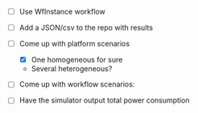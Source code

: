 
  - [ ] Use WfInstance workflow
  - [ ] Add a JSON/csv to the repo with results
  - [ ] Come up with platform scenarios
     - [X] One homogeneous for sure
     - Several heterogeneous?
  - [ ] Come up with workflow scenarios: 

  - [ ] Have the simulator output total power consumption
